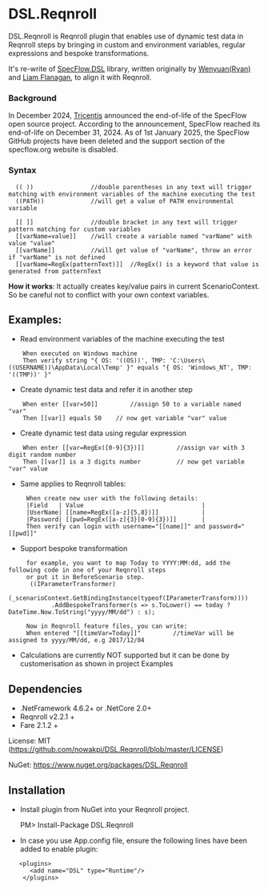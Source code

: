 # DSL.Reqnroll

DSL.Reqnroll is Reqnroll plugin that enables use of dynamic test data in Reqnroll steps by bringing in custom and environment variables, regular expressions and bespoke transformations.

It's re-write of [SpecFlow.DSL](https://github.com/wenyuansong/Specflow.DSL) library, written originally by [Wenyuan(Ryan)](https://github.com/wenyuansong) and [Liam Flanagan](https://github.com/JovialJerboa), to align it with Reqnroll.

### Background
In December 2024, [Tricentis](https://support-hub.tricentis.com/open?number=NEW0001432&id=post) announced the end-of-life of the SpecFlow open source project. According to the announcement, SpecFlow reached its end-of-life on December 31, 2024. As of 1st January 2025, the SpecFlow GitHub projects have been deleted and the support section of the specflow.org website is disabled.

### Syntax
```
  (( ))                //double parentheses in any text will trigger matching with environment variables of the machine executing the test
  ((PATH))             //will get a value of PATH environmental variable

  [[ ]]                //double bracket in any text will trigger pattern matching for custom variables 
  [[varName=value]]    //will create a variable named "varName" with value "value" 
  [[varName]]          //will get value of "varName", throw an error if "varName" is not defined
  [[varName=RegEx(patternText)]]  //RegEx() is a keyword that value is generated from patternText
``` 
**How it works**:
   It actually creates key/value pairs in current ScenarioContext. So be careful not to conflict with your own context variables. 

## Examples: 

  - Read environment variables of the machine executing the test
```
	When executed on Windows machine
	Then verify string "{ OS: '((OS))', TMP: 'C:\Users\((USERNAME))\AppData\Local\Temp' }" equals "{ OS: 'Windows_NT', TMP: '((TMP))' }"
```	
 - Create dynamic test data and refer it in another step
```
	When enter [[var=50]]         //assign 50 to a variable named "var"
	Then [[var]] equals 50    // now get variable "var" value
```	
 - Create dynamic test data using regular expression
```
 	When enter [[var=RegEx([0-9]{3})]]         //assign var with 3 digit random number
	Then [[var]] is a 3 digits number          // now get variable "var" value
```
 - Same applies to Reqnroll tables:
```
     When create new user with the following details:
     |Field   | Value                                 |
     |UserName| [[name=RegEx([a-z]{5,8})]]            |	        
     |Password| [[pwd=RegEx([a-z]{3}[0-9]{3})]]       |
     Then verify can login with username="[[name]]" and password="[[pwd]]"
```   

 - Support bespoke transformation

```
     for example, you want to map Today to YYYY:MM:dd, add the following code in one of your Reqnroll steps 
	 or put it in BeforeScenario step.
      ((IParameterTransformer)
                (_scenarioContext.GetBindingInstance(typeof(IParameterTransform))))
            .AddBespokeTransformer(s => s.ToLower() == today ? DateTime.Now.ToString("yyyy/MM/dd") : s); 
	
     Now in Reqnroll feature files, you can write:	
	 When entered "[[timeVar=Today]]"		  //timeVar will be assigned to yyyy/MM/dd, e.g 2017/12/04
```  
 
 - Calculations are currently NOT supported but it can be done by customerisation as shown in project Examples

## Dependencies
* .NetFramework 4.6.2+ or .NetCore 2.0+
* Reqnroll v2.2.1 +
* Fare 2.1.2 +

License: MIT (https://github.com/nowakpi/DSL.Reqnroll/blob/master/LICENSE)

NuGet: https://www.nuget.org/packages/DSL.Reqnroll

## Installation

- Install plugin from NuGet into your Reqnroll project.

    PM> Install-Package DSL.Reqnroll
 
- In case you use App.config file, ensure the following lines have been added to enable plugin:
```
   <plugins>
      <add name="DSL" type="Runtime"/>
    </plugins>
 ```



